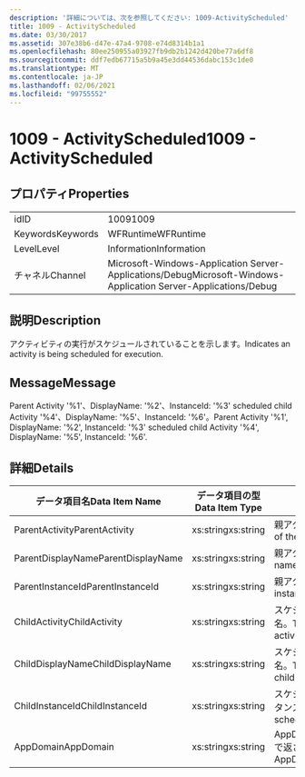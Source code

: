 ```yaml
---
description: '詳細については、次を参照してください: 1009-ActivityScheduled'
title: 1009 - ActivityScheduled
ms.date: 03/30/2017
ms.assetid: 307e38b6-d47e-47a4-9708-e74d8314b1a1
ms.openlocfilehash: 80ee250955a03927fb9db2b1242d420be77a6df8
ms.sourcegitcommit: ddf7edb67715a5b9a45e3dd44536dabc153c1de0
ms.translationtype: MT
ms.contentlocale: ja-JP
ms.lasthandoff: 02/06/2021
ms.locfileid: "99755552"
---
```

# <a name="1009---activityscheduled"></a><span data-ttu-id="c9fcb-103">1009 - ActivityScheduled</span><span class="sxs-lookup"><span data-stu-id="c9fcb-103">1009 - ActivityScheduled</span></span>

## <a name="properties"></a><span data-ttu-id="c9fcb-104">プロパティ</span><span class="sxs-lookup"><span data-stu-id="c9fcb-104">Properties</span></span>  
  
|||  
|-|-|  
|<span data-ttu-id="c9fcb-105">id</span><span class="sxs-lookup"><span data-stu-id="c9fcb-105">ID</span></span>|<span data-ttu-id="c9fcb-106">1009</span><span class="sxs-lookup"><span data-stu-id="c9fcb-106">1009</span></span>|  
|<span data-ttu-id="c9fcb-107">Keywords</span><span class="sxs-lookup"><span data-stu-id="c9fcb-107">Keywords</span></span>|<span data-ttu-id="c9fcb-108">WFRuntime</span><span class="sxs-lookup"><span data-stu-id="c9fcb-108">WFRuntime</span></span>|  
|<span data-ttu-id="c9fcb-109">Level</span><span class="sxs-lookup"><span data-stu-id="c9fcb-109">Level</span></span>|<span data-ttu-id="c9fcb-110">Information</span><span class="sxs-lookup"><span data-stu-id="c9fcb-110">Information</span></span>|  
|<span data-ttu-id="c9fcb-111">チャネル</span><span class="sxs-lookup"><span data-stu-id="c9fcb-111">Channel</span></span>|<span data-ttu-id="c9fcb-112">Microsoft-Windows-Application Server-Applications/Debug</span><span class="sxs-lookup"><span data-stu-id="c9fcb-112">Microsoft-Windows-Application Server-Applications/Debug</span></span>|  
  
## <a name="description"></a><span data-ttu-id="c9fcb-113">説明</span><span class="sxs-lookup"><span data-stu-id="c9fcb-113">Description</span></span>  

 <span data-ttu-id="c9fcb-114">アクティビティの実行がスケジュールされていることを示します。</span><span class="sxs-lookup"><span data-stu-id="c9fcb-114">Indicates an activity is being scheduled for execution.</span></span>  
  
## <a name="message"></a><span data-ttu-id="c9fcb-115">Message</span><span class="sxs-lookup"><span data-stu-id="c9fcb-115">Message</span></span>  

 <span data-ttu-id="c9fcb-116">Parent Activity '%1'、DisplayName: '%2'、InstanceId: '%3' scheduled child Activity '%4'、DisplayName: '%5'、InstanceId: '%6'。</span><span class="sxs-lookup"><span data-stu-id="c9fcb-116">Parent Activity '%1', DisplayName: '%2', InstanceId: '%3' scheduled child Activity '%4', DisplayName: '%5', InstanceId: '%6'.</span></span>  
  
## <a name="details"></a><span data-ttu-id="c9fcb-117">詳細</span><span class="sxs-lookup"><span data-stu-id="c9fcb-117">Details</span></span>  
  
|<span data-ttu-id="c9fcb-118">データ項目名</span><span class="sxs-lookup"><span data-stu-id="c9fcb-118">Data Item Name</span></span>|<span data-ttu-id="c9fcb-119">データ項目の型</span><span class="sxs-lookup"><span data-stu-id="c9fcb-119">Data Item Type</span></span>|<span data-ttu-id="c9fcb-120">説明</span><span class="sxs-lookup"><span data-stu-id="c9fcb-120">Description</span></span>|  
|--------------------|--------------------|-----------------|  
|<span data-ttu-id="c9fcb-121">ParentActivity</span><span class="sxs-lookup"><span data-stu-id="c9fcb-121">ParentActivity</span></span>|<span data-ttu-id="c9fcb-122">xs:string</span><span class="sxs-lookup"><span data-stu-id="c9fcb-122">xs:string</span></span>|<span data-ttu-id="c9fcb-123">親アクティビティの型名。</span><span class="sxs-lookup"><span data-stu-id="c9fcb-123">The type name of the parent activity.</span></span>|  
|<span data-ttu-id="c9fcb-124">ParentDisplayName</span><span class="sxs-lookup"><span data-stu-id="c9fcb-124">ParentDisplayName</span></span>|<span data-ttu-id="c9fcb-125">xs:string</span><span class="sxs-lookup"><span data-stu-id="c9fcb-125">xs:string</span></span>|<span data-ttu-id="c9fcb-126">親アクティビティの表示名。</span><span class="sxs-lookup"><span data-stu-id="c9fcb-126">The display name of the parent activity.</span></span>|  
|<span data-ttu-id="c9fcb-127">ParentInstanceId</span><span class="sxs-lookup"><span data-stu-id="c9fcb-127">ParentInstanceId</span></span>|<span data-ttu-id="c9fcb-128">xs:string</span><span class="sxs-lookup"><span data-stu-id="c9fcb-128">xs:string</span></span>|<span data-ttu-id="c9fcb-129">親アクティビティのインスタンス ID。</span><span class="sxs-lookup"><span data-stu-id="c9fcb-129">The instance id of the parent activity.</span></span>|  
|<span data-ttu-id="c9fcb-130">ChildActivity</span><span class="sxs-lookup"><span data-stu-id="c9fcb-130">ChildActivity</span></span>|<span data-ttu-id="c9fcb-131">xs:string</span><span class="sxs-lookup"><span data-stu-id="c9fcb-131">xs:string</span></span>|<span data-ttu-id="c9fcb-132">スケジュール済みの子アクティビティの型名。</span><span class="sxs-lookup"><span data-stu-id="c9fcb-132">The type name of the scheduled child activity.</span></span>|  
|<span data-ttu-id="c9fcb-133">ChildDisplayName</span><span class="sxs-lookup"><span data-stu-id="c9fcb-133">ChildDisplayName</span></span>|<span data-ttu-id="c9fcb-134">xs:string</span><span class="sxs-lookup"><span data-stu-id="c9fcb-134">xs:string</span></span>|<span data-ttu-id="c9fcb-135">スケジュール済みの子アクティビティの表示名。</span><span class="sxs-lookup"><span data-stu-id="c9fcb-135">The display name of the scheduled child activity.</span></span>|  
|<span data-ttu-id="c9fcb-136">ChildInstanceId</span><span class="sxs-lookup"><span data-stu-id="c9fcb-136">ChildInstanceId</span></span>|<span data-ttu-id="c9fcb-137">xs:string</span><span class="sxs-lookup"><span data-stu-id="c9fcb-137">xs:string</span></span>|<span data-ttu-id="c9fcb-138">スケジュール済み子アクティビティのインスタンス ID。</span><span class="sxs-lookup"><span data-stu-id="c9fcb-138">The instance id of the scheduled child activity.</span></span>|  
|<span data-ttu-id="c9fcb-139">AppDomain</span><span class="sxs-lookup"><span data-stu-id="c9fcb-139">AppDomain</span></span>|<span data-ttu-id="c9fcb-140">xs:string</span><span class="sxs-lookup"><span data-stu-id="c9fcb-140">xs:string</span></span>|<span data-ttu-id="c9fcb-141">AppDomain.CurrentDomain.FriendlyName で返される文字列。</span><span class="sxs-lookup"><span data-stu-id="c9fcb-141">The string returned by AppDomain.CurrentDomain.FriendlyName.</span></span>|
